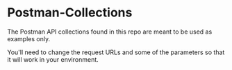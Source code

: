 # Postman-Collections
The Postman API collections found in this repo are meant to be used as examples only.

You'll need to change the request URLs and some of the parameters so that it will work in your environment.
